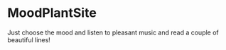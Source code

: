 # MoodPlantSite
Just choose the mood and listen to pleasant music and read a couple of beautiful lines!
